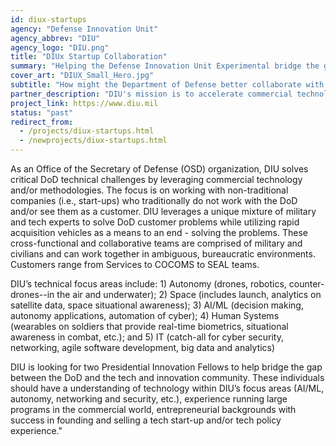 ```yaml
---
id: diux-startups
agency: "Defense Innovation Unit"
agency_abbrev: "DIU"
agency_logo: "DIU.png"
title: "DIUx Startup Collaboration"
summary: "Helping the Defense Innovation Unit Experimental bridge the gap between the Department of Defense and the tech community to better access innovative and emerging technologies to solve critical national security challenges"
cover_art: "DIUX_Small_Hero.jpg"
subtitle: "How might the Department of Defense better collaborate with start-ups?"
partner_description: "DIU's mission is to accelerate commercial technology for national security. They are a fast-moving government entity that provides recurring revenue to companies to solve national security problems."
project_link: https://www.diu.mil
status: "past"
redirect_from:
  - /projects/diux-startups.html
  - /newprojects/diux-startups.html
---
```


As an Office of the Secretary of Defense (OSD) organization, DIU solves critical DoD technical challenges by leveraging commercial technology and/or methodologies.  The focus is on working with non-traditional companies (i.e., start-ups) who traditionally do not work with the DoD and/or see them as a customer.  DIU leverages a unique mixture of military and tech experts to solve DoD customer problems while utilizing rapid acquisition vehicles as a means to an end - solving the problems.  These cross-functional and collaborative teams are comprised of military and civilians and can work together in ambiguous, bureaucratic environments. Customers range from Services to COCOMS to SEAL teams.

DIU’s technical focus areas include: 1) Autonomy (drones, robotics, counter-drones--in the air and underwater); 2) Space (includes launch, analytics on satellite data, space situational awareness); 3) AI/ML (decision making, autonomy applications, automation of cyber); 4) Human Systems (wearables on soldiers that provide real-time biometrics, situational awareness in combat, etc.); and 5) IT (catch-all for cyber security, networking, agile software development, big data and analytics)

DIU is looking for two Presidential Innovation Fellows to help bridge the gap between the DoD and the tech and innovation community. These individuals should have a understanding of technology within DIU’s focus areas (AI/ML, autonomy, networking and security, etc.), experience running large programs in the commercial world, entrepreneurial backgrounds with success in founding and selling a tech start-up and/or tech policy experience."
